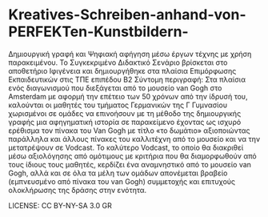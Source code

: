 # Kreatives-Schreiben-anhand-von-PERFEKTen-Kunstbildern-
Δημιουργική γραφή και Ψηφιακή αφήγηση μέσω έργων τέχνης με χρήση παρακειμένου.
Το Συγκεκριμένο Διδακτικό Σενάριο βρίσκεται στο αποθετήριο Ιφιγένεια και δημιουργήθηκε στα πλαίσια Επιμόρφωσης Εκπαιδευτικών στις ΤΠΕ επιπέδου Β2 
Σύντομη περιγραφή:
Στα πλαίσια ενός διαγωνισμού που διεξάγεται από το μουσείο van Gogh στο Amsterdam με αφορμή την επέτειο των 50 χρόνων από την ίδρυσή του, καλούνται οι μαθητές του τμήματος Γερμανικών της Γ Γυμνασίου χωρισμένοι σε ομάδες να επινοήσουν με τη μέθοδο της δημιουργικής γραφής μια αφηγηματική ιστορία σε παρακείμενο έχοντας ως ισχυρό ερέθισμα τον πίνακα του Van Gogh με τίτλο «το δωμάτιο» αξιοποιώντας παράλληλα και άλλους πίνακες του καλλιτέχνη από το μουσείο και να την μετατρέψουν σε Vodcast. Το καλύτερο Vodcast, το οποίο θα διακριθεί μέσω αξιολόγησης από ομότιμους με κριτήρια που θα διαμορφωθούν από τους ίδιους τους μαθητές, κερδίζει ένα αναμνηστικό από το μουσείο van Gogh, αλλά και σε όλα τα μέλη των ομάδων απονέμεται βραβείο (εμπνευσμένο από πίνακα του van Gogh) συμμετοχής και επιτυχούς ολοκλήρωσης της δράσης στην ενότητα.

LICENSE: CC BY-NY-SA 3.0 GR
